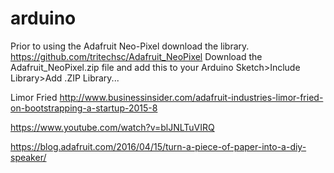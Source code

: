 # arduino
Prior to using the Adafruit Neo-Pixel download the library.
https://github.com/tritechsc/Adafruit_NeoPixel
Download the Adafruit_NeoPixel.zip file and add this to your Arduino 
Sketch>Include Library>Add .ZIP Library...

Limor Fried
http://www.businessinsider.com/adafruit-industries-limor-fried-on-bootstrapping-a-startup-2015-8


https://www.youtube.com/watch?v=blJNLTuVIRQ

https://blog.adafruit.com/2016/04/15/turn-a-piece-of-paper-into-a-diy-speaker/
